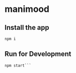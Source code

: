 # manimood

## Install the app
`npm i`

## Run for Development
```cd WHERE THE PROJECT IS
npm start```
